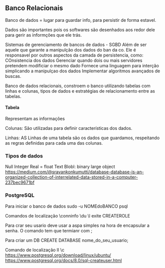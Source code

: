## Banco Relacionais

Banco de dados = lugar para guardar info, para persistir de forma estavel.

Dados são importantes pois os softwares são desenhados aos redor dele para gerir as informções
que ele trás.

Sistemas de gerenciamento de bancos de dados - SGBD 
Além de ser aquele que garante a manipulção dos dados do ban da co.
Ele é responsavel por outros aspectos da camada de persistencia, como:
COnsistencia dos dados
Gerenciar quando dois ou mais servidores pretendem modificiar o mesmo dado
Fornece uma linguagem para interção simplicando a manipulçao dos dados
Implementar algoritmos avançados de buscas.

Banco de dados relacionais, constroem o banco utilizando tabelas com linhas e colunas,
tipos de dados e estratégias de relacionamento entre as tabelas.

#### Tabela

Representam as informações

Colunas:
São utilizadas para definir características dos dados.

Linhas:
AS Linhas de uma tabela são os dados que guardamos, respeitando as regras definidas
para cada uma das colunas.

### Tipos de dados
Null
Integer
Real = float
Text
Blobl: binary large object
https://medium.com/@sravankonkumutti/database-database-is-an-organized-collection-of-interrelated-data-stored-in-a-computer-237bec9671bf


### PostgreSQL
Para iniciar o banco de dados sudo -u NOMEdoBANCO psql

Comandos de localização 
\conninfo
\du
\l
exite
CREATEROLE

Para crar seu usario deve usar a aspa simples na hora de encapsular a senha.
O comando tem que termianr com ;

Para criar um DB
CREATE DATABASE nome_do_seu_usuario;

Comando de localização II
\c
https://www.postgresql.org/download/linux/ubuntu/
https://www.postgresql.org/docs/8.0/sql-createuser.html
